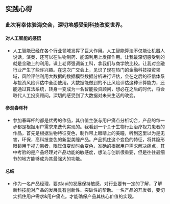 ## 实践心得
### 此次有幸体验海交会，深切地感受到科技改变世界。
#### 对人工智能的感悟
- 人工智能已经在各个行业领域发挥了巨大作用。人工智能算法不仅能让机器人说话，演奏，还可以在生物制药、能源利用上发挥作用。让我最深切感受到的就是金融上的利用。课上老师强调新工科，拿我们与商学院比较。让我对金融行业产生了些许兴趣。在这次广交会上，见识了现在热门的金融科技投资领域，风险评估利用大数据的数据模型数据分析进行评估，会在之后的征信体系与投资风险评估中全面使用。大数据能做到的不止风险评估这种计算能力，还能通过算法系统，转身一变成为一名智能投资顾问，想必在之后的时代，将会取代人工投资顾问。深切的感受到了大数据对未来生活的改变。


#### 参观春晖杯
- 参加春晖杯的都是优秀的作品，其价值主张与用户痛点分析切合，产品的每一步都是根据用户需求来迭代实现的。我看到一个关于生物行业治疗视力患者的作品，首先是根据生物特征变色，制作带上眼睛上的美瞳，听到这里以为是无害，环保，高科技变色的新型美瞳产品。产品抓住这个变色的特征，将其隐形眼镜用于视力患者，眼压值变动时会变色，准确的根据用户需求解决痛点，其中考验的是产品经理对产品功能的敏感度，想法与创新很重要，但是往往最细节的地方能够成为其最强大的功能。

#### 总结
- 作为一名产品经理，要对api的发展保持敏感，对行业要有一定的了解，了解新科技能对产品的发展具有创新性、突破性的帮助。一名产品的开发者，要切实抓住用户需求&用户痛点。才能确保产品其核心价值的实现。
